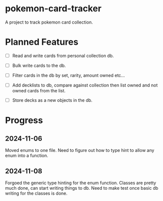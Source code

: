 # pokemon-card-tracker
A project to track pokemon card collection.


# Planned Features
- [ ] Read and write cards from personal collection db.
- [ ] Bulk write cards to the db.
- [ ] Filter cards in the db by set, rarity, amount owned etc...
- [ ] Add decklists to db, compare against collection then list owned and not owned cards from the list.
- [ ] Store decks as a new objects in the db.


# Progress
## 2024-11-06
Moved enums to one file.
Need to figure out how to type hint to allow any enum into a function.

## 2024-11-08
Forgoed the generic type hinting for the enum function.
Classes are pretty much done, can start writing things to db.
Need to make test once basic db writing for the classes is done.
